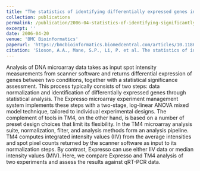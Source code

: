 ```yaml
---
title: "The statistics of identifying differentially expressed genes in Expresso and TM4: a comparison"
collection: publications
permalink: /publication/2006-04-statistics-of-identifying-significantly-expressed-genes
excerpt: ''
date: 2006-04-20
venue: 'BMC Bioinformatics'
paperurl: 'https://bmcbioinformatics.biomedcentral.com/articles/10.1186/1471-2105-7-215'
citation: 'Sioson, A.A., Mane, S.P., Li, P. et al. The statistics of identifying differentially expressed genes in Expresso and TM4: a comparison. BMC Bioinformatics 7, 215 (2006). https://doi.org/10.1186/1471-2105-7-215'
---
```

Analysis of DNA microarray data takes as input spot intensity measurements from scanner software and returns differential expression of genes between two conditions, together with a statistical significance assessment. This process typically consists of two steps: data normalization and identification of differentially expressed genes through statistical analysis. The Expresso microarray experiment management system implements these steps with a two-stage, log-linear ANOVA mixed model technique, tailored to individual experimental designs. The complement of tools in TM4, on the other hand, is based on a number of preset design choices that limit its flexibility. In the TM4 microarray analysis suite, normalization, filter, and analysis methods form an analysis pipeline. TM4 computes integrated intensity values (IIV) from the average intensities and spot pixel counts returned by the scanner software as input to its normalization steps. By contrast, Expresso can use either IIV data or median intensity values (MIV). Here, we compare Expresso and TM4 analysis of two experiments and assess the results against qRT-PCR data.
